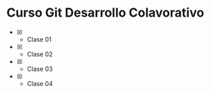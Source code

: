# Curso Git Desarrollo Colavorativo

- [x] - Clase 01
- [x] - Clase 02
- [x] - Clase 03
- [x] - Clase 04